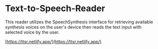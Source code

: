 # Text-to-Speech-Reader

This reader utilizes the SpeechSynthesis interface for retrieving available synthesis voices on the user's device then reads the text input with selected voice by the user.

[https://ttsr.netlify.app/](https://ttsr.netlify.app/)
